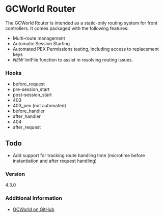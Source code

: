 # GCWorld Router

The GCWorld Router is intended as a static-only routing system for front controllers.  It comes packaged with the following features:

  - Multi-route management
  - Automatic Session Starting
  - Automated PEX Permissions testing, including access to replacement keys
  - *NEW* lintFile function to assist in resolving routing issues.


### Hooks
 - before_request
 - pre-session_start
 - post-session_start
 - 403
 - 403_pex (not automated)
 - before_handler
 - after_handler
 - 404
 - after_request
 

## Todo

  - Add support for tracking route handling time (microtime before instantiation and after request handling)

### Version
4.3.0

### Additional Information

* [GCWorld on GitHub](https://github.com/KongHack)
